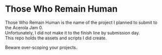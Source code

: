 # Those Who Remain Human
Those Who Remain Human is the name of the project I planned to submit to the Acerola Jam 0.  
Unfortunately, I did not make it to the finish line by submission day.  
This repo holds the assets and scripts I did create.

Beware over-scoping your projects.

